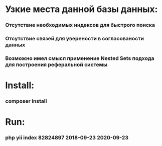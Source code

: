 # Узкие места данной базы данных:

### Отсутствие необходимых индексов для быстрого поиска 
### Отсутствие связей для уверености в согласованости данных
### Возможно имел смысл применение Nested Sets подхода для построения реферальной системы

# Install:

### composer install 

# Run: 

### php yii index 82824897 2018-09-23 2020-09-23
